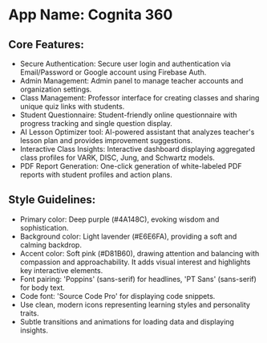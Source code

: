 # **App Name**: Cognita 360

## Core Features:

- Secure Authentication: Secure user login and authentication via Email/Password or Google account using Firebase Auth.
- Admin Management: Admin panel to manage teacher accounts and organization settings.
- Class Management: Professor interface for creating classes and sharing unique quiz links with students.
- Student Questionnaire: Student-friendly online questionnaire with progress tracking and single question display.
- AI Lesson Optimizer tool: AI-powered assistant that analyzes teacher's lesson plan and provides improvement suggestions.
- Interactive Class Insights: Interactive dashboard displaying aggregated class profiles for VARK, DISC, Jung, and Schwartz models.
- PDF Report Generation: One-click generation of white-labeled PDF reports with student profiles and action plans.

## Style Guidelines:

- Primary color: Deep purple (#4A148C), evoking wisdom and sophistication.
- Background color: Light lavender (#E6E6FA), providing a soft and calming backdrop.
- Accent color: Soft pink (#D81B60), drawing attention and balancing with compassion and approachability. It adds visual interest and highlights key interactive elements.
- Font pairing: 'Poppins' (sans-serif) for headlines, 'PT Sans' (sans-serif) for body text.
- Code font: 'Source Code Pro' for displaying code snippets.
- Use clean, modern icons representing learning styles and personality traits.
- Subtle transitions and animations for loading data and displaying insights.